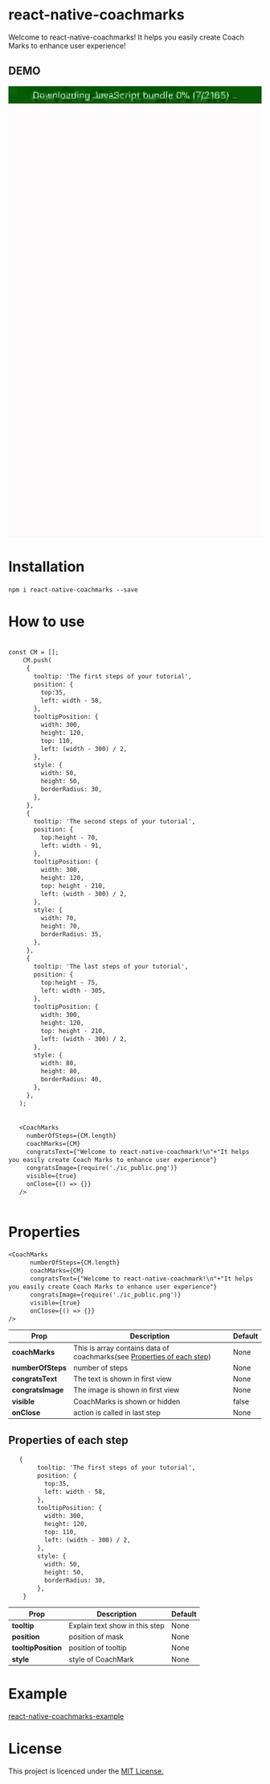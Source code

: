 # react-native-coachmarks
Welcome to react-native-coachmarks! It helps you easily create Coach Marks to enhance user experience!
## DEMO

![](coachmarkSimulation.gif)

# Installation
`npm i react-native-coachmarks --save`

# How to use 
 ```
 
 const CM = [];
     CM.push(
      {
        tooltip: 'The first steps of your tutorial',
        position: {
          top:35,
          left: width - 58,
        },
        tooltipPosition: {
          width: 300,
          height: 120,
          top: 110,
          left: (width - 300) / 2,
        },
        style: {
          width: 50,
          height: 50,
          borderRadius: 30,
        },
      },
      {
        tooltip: 'The second steps of your tutorial',
        position: {
          top:height - 70,
          left: width - 91,
        },
        tooltipPosition: {
          width: 300,
          height: 120,
          top: height - 210,
          left: (width - 300) / 2,
        },
        style: {
          width: 70,
          height: 70,
          borderRadius: 35,
        },
      },
      {
        tooltip: 'The last steps of your tutorial',
        position: {
          top:height - 75,
          left: width - 305,
        },
        tooltipPosition: {
          width: 300,
          height: 120,
          top: height - 210,
          left: (width - 300) / 2,
        },
        style: {
          width: 80,
          height: 80,
          borderRadius: 40,
        },
      },
    );
    
   
    <CoachMarks
      numberOfSteps={CM.length}
      coachMarks={CM}
      congratsText={"Welcome to react-native-coachmark!\n"+"It helps you easily create Coach Marks to enhance user experience"}
      congratsImage={require('./ic_public.png')}
      visible={true}
      onClose={() => {}}
    />
   
 ```
# Properties

```
<CoachMarks
      numberOfSteps={CM.length}
      coachMarks={CM}
      congratsText={"Welcome to react-native-coachmark!\n"+"It helps you easily create Coach Marks to enhance user experience"}
      congratsImage={require('./ic_public.png')}
      visible={true}
      onClose={() => {}}
/>
```

| Prop  | Description |Default |
| ------------- | ------------- | ------------- |
| **coachMarks**  | This is array contains data of coachmarks(see [Properties of each step](https://github.com/TranLuongTuanAnh/react-native-coachmarks/blob/master/README.md#properties-of-each-step))  |None  |
| **numberOfSteps**  | number of steps  | None  |
| **congratsText**  | The text is shown in first view | None  |
| **congratsImage**  | The image is shown in first view | None  |
| **visible**  | CoachMarks is shown or hidden | false  |
| **onClose**  | action is called in last step | None  |

## Properties of each step

```
   {
        tooltip: 'The first steps of your tutorial',
        position: {
          top:35,
          left: width - 58,
        },
        tooltipPosition: {
          width: 300,
          height: 120,
          top: 110,
          left: (width - 300) / 2,
        },
        style: {
          width: 50,
          height: 50,
          borderRadius: 30,
        },
    }
```

| Prop  | Description |Default |
| ------------- | ------------- | ------------- |
| **tooltip**  | Explain text show in this step  |None  |
| **position**  | position of mask  |None  |
| **tooltipPosition**  | position of tooltip  |None  |
| **style**  | style of CoachMark  |None  |

# Example
[react-native-coachmarks-example](https://github.com/TranLuongTuanAnh/react-native-coachmarks/blob/master/Example/DemoCoachMark/App.js)

# License
This project is licenced under the [MIT License.](https://opensource.org/licenses/mit-license.html)
